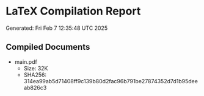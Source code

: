 # LaTeX Compilation Report
Generated: Fri Feb  7 12:35:48 UTC 2025
## Compiled Documents
- main.pdf
  - Size: 32K
  - SHA256: 314ea99ab5d71408ff9c139b80d2fac96b791be27874352d7d1b95deeab826c3
